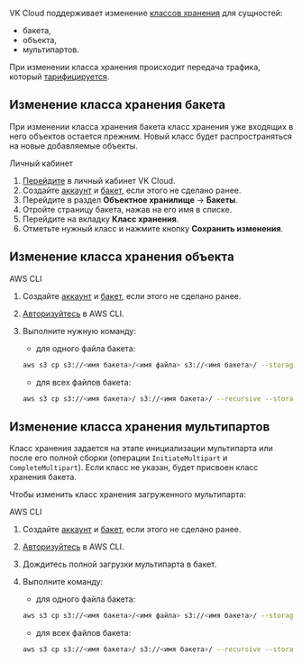 VK Cloud поддерживает изменение [классов хранения](../../concepts/about#klassy_hraneniya_baketa) для сущностей:

- бакета,
- объекта,
- мультипартов.

<err>

При изменении класса хранения происходит передача трафика, который [тарифицируется](../../tariffication/).

</err>

## Изменение класса хранения бакета

<warn>

При изменении класса хранения бакета класс хранения уже входящих в него объектов остается прежним. Новый класс будет распространяться на новые добавляемые объекты.

</warn>

<tabs>
<tablist>
<tab>Личный кабинет</tab>
</tablist>
<tabpanel>

1. [Перейдите](https://msk.cloud.vk.com/app/) в личный кабинет VK Cloud.
1. Создайте [аккаунт](../access-management/access-keys/) и [бакет](../buckets/create-bucket/), если этого не сделано ранее.
1. Перейдите в раздел **Объектное хранилище** → **Бакеты**.
1. Отройте страницу бакета, нажав на его имя в списке.
1. Перейдите на вкладку **Класс хранения**.
1. Отметьте нужный класс и нажмите кнопку **Сохранить изменения**.

</tabpanel>
</tabs>

## Изменение класса хранения объекта

<tabs>
<tablist>
<tab>AWS CLI</tab>
</tablist>
<tabpanel>

1. Создайте [аккаунт](../access-management/access-keys/) и [бакет](../buckets/create-bucket/), если этого не сделано ранее.
1. [Авторизуйтесь](../../connect/s3-cli/) в AWS CLI.
1. Выполните нужную команду:

   - для одного файла бакета:

   ```bash
   aws s3 cp s3://<имя бакета>/<имя файла> s3://<имя бакета>/ --storage-class <класс хранения> --endpoint-url <эндпоинт объектного хранилища VK Cloud>
   ```

   - для всех файлов бакета:

   ```bash
   aws s3 cp s3://<имя бакета>/ s3://<имя бакета>/ --recursive --storage-class <класс хранения> --endpoint-url <эндпоинт объектного хранилища VK Cloud>
   ```

</tabpanel>
</tabs>

## Изменение класса хранения мультипартов

Класс хранения задается на этапе инициализации мультипарта или после его полной сборки (операции `InitiateMultipart` и `CompleteMultipart`). Если класс не указан, будет присвоен класс хранения бакета.

Чтобы изменить класс хранения загруженного мультипарта:

<tabs>
<tablist>
<tab>AWS CLI</tab>
</tablist>
<tabpanel>

1. Создайте [аккаунт](../access-management/access-keys/) и [бакет](../buckets/create-bucket/), если этого не сделано ранее.
1. [Авторизуйтесь](../../connect/s3-cli/) в AWS CLI.
1. Дождитесь полной загрузки мультипарта в бакет.
1. Выполните команду:

   - для одного файла бакета:

   ```bash
   aws s3 cp s3://<имя бакета>/<имя файла> s3://<имя бакета>/ --storage-class <класс хранения> --endpoint-url <эндпоинт объектного хранилища VK Cloud>
   ```

   - для всех файлов бакета:

   ```bash
   aws s3 cp s3://<имя бакета>/ s3://<имя бакета>/ --recursive --storage-class <класс хранения> --endpoint-url <эндпоинт объектного хранилища VK Cloud>
   ```

</tabpanel>
</tabs>
